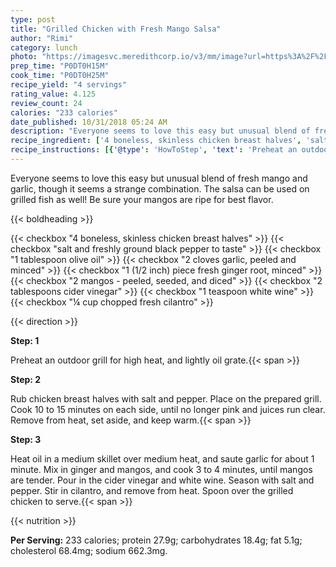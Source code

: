 ```yaml
---
type: post
title: "Grilled Chicken with Fresh Mango Salsa"
author: "Rimi"
category: lunch
photo: "https://imagesvc.meredithcorp.io/v3/mm/image?url=https%3A%2F%2Fimages.media-allrecipes.com%2Fuserphotos%2F805479.jpg"
prep_time: "P0DT0H15M"
cook_time: "P0DT0H25M"
recipe_yield: "4 servings"
rating_value: 4.125
review_count: 24
calories: "233 calories"
date_published: 10/31/2018 05:24 AM
description: "Everyone seems to love this easy but unusual blend of fresh mango and garlic, though it seems a strange combination. The salsa can be used on grilled fish as well!  Be sure your mangos are ripe for best flavor."
recipe_ingredient: ['4 boneless, skinless chicken breast halves', 'salt and freshly ground black pepper to taste', '1 tablespoon olive oil', '2 cloves garlic, peeled and minced', '1 (1/2 inch) piece fresh ginger root, minced', '2 mangos - peeled, seeded, and diced', '2 tablespoons cider vinegar', '1 teaspoon white wine', '¼ cup chopped fresh cilantro']
recipe_instructions: [{'@type': 'HowToStep', 'text': 'Preheat an outdoor grill for high heat, and lightly oil grate.\n'}, {'@type': 'HowToStep', 'text': 'Rub chicken breast halves with salt and pepper. Place on the prepared grill. Cook 10 to 15 minutes on each side, until no longer pink and juices run clear. Remove from heat, set aside, and keep warm.\n'}, {'@type': 'HowToStep', 'text': 'Heat oil in a medium skillet over medium heat, and saute garlic for about 1 minute. Mix in ginger and mangos, and cook 3 to 4 minutes, until mangos are tender. Pour in the cider vinegar and white wine. Season with salt and pepper. Stir in cilantro, and remove from heat. Spoon over the grilled chicken to serve.\n'}]
---
```


Everyone seems to love this easy but unusual blend of fresh mango and garlic, though it seems a strange combination. The salsa can be used on grilled fish as well!  Be sure your mangos are ripe for best flavor. 

{{< boldheading >}}

{{< checkbox "4  boneless, skinless chicken breast halves" >}}
{{< checkbox "salt and freshly ground black pepper to taste" >}}
{{< checkbox "1 tablespoon olive oil" >}}
{{< checkbox "2 cloves garlic, peeled and minced" >}}
{{< checkbox "1 (1/2 inch) piece fresh ginger root, minced" >}}
{{< checkbox "2  mangos - peeled, seeded, and diced" >}}
{{< checkbox "2 tablespoons cider vinegar" >}}
{{< checkbox "1 teaspoon white wine" >}}
{{< checkbox "¼ cup chopped fresh cilantro" >}}


{{< direction >}}

**Step: 1**

Preheat an outdoor grill for high heat, and lightly oil grate.{{< span >}}

**Step: 2**

Rub chicken breast halves with salt and pepper. Place on the prepared grill. Cook 10 to 15 minutes on each side, until no longer pink and juices run clear. Remove from heat, set aside, and keep warm.{{< span >}}

**Step: 3**

Heat oil in a medium skillet over medium heat, and saute garlic for about 1 minute. Mix in ginger and mangos, and cook 3 to 4 minutes, until mangos are tender. Pour in the cider vinegar and white wine. Season with salt and pepper. Stir in cilantro, and remove from heat. Spoon over the grilled chicken to serve.{{< span >}}

{{< nutrition >}}

**Per Serving:** 233 calories; protein 27.9g; carbohydrates 18.4g; fat 5.1g; cholesterol 68.4mg; sodium 662.3mg.